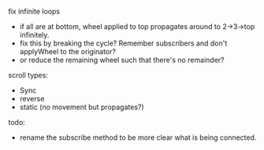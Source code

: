 fix infinite loops

- if all are at bottom, wheel applied to top propagates around to 2->3->top infinitely.
- fix this by breaking the cycle? Remember subscribers and don't applyWheel to the originator?
- or reduce the remaining wheel such that there's no remainder?

scroll types:

- Sync
- reverse
- static (no movement but propagates?)

todo:

- rename the subscribe method to be more clear what is being connected.
